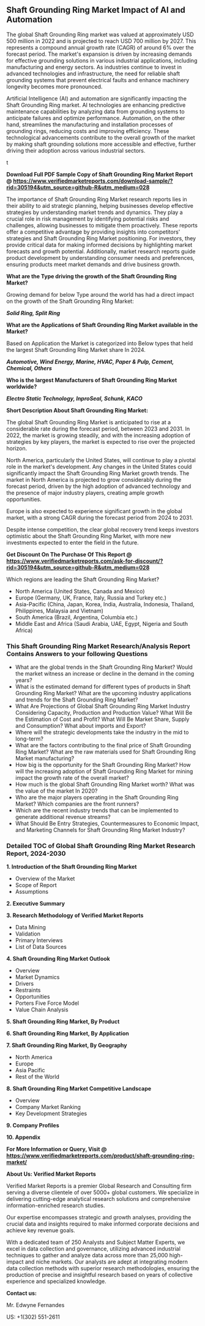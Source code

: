 <h2>Shaft Grounding Ring Market Impact of AI and Automation</h2><p>The global Shaft Grounding Ring market was valued at approximately USD 500 million in 2022 and is projected to reach USD 700 million by 2027. This represents a compound annual growth rate (CAGR) of around 6% over the forecast period. The market's expansion is driven by increasing demands for effective grounding solutions in various industrial applications, including manufacturing and energy sectors. As industries continue to invest in advanced technologies and infrastructure, the need for reliable shaft grounding systems that prevent electrical faults and enhance machinery longevity becomes more pronounced.</p><p>Artificial Intelligence (AI) and automation are significantly impacting the Shaft Grounding Ring market. AI technologies are enhancing predictive maintenance capabilities by analyzing data from grounding systems to anticipate failures and optimize performance. Automation, on the other hand, streamlines the manufacturing and installation processes of grounding rings, reducing costs and improving efficiency. These technological advancements contribute to the overall growth of the market by making shaft grounding solutions more accessible and effective, further driving their adoption across various industrial sectors.</p>t</p><p id="" class=""><strong>Download Full PDF Sample Copy of Shaft Grounding Ring Market Report @ <a href="https://www.verifiedmarketreports.com/download-sample/?rid=305194&utm_source=github-R&utm_medium=028" target="_blank">https://www.verifiedmarketreports.com/download-sample/?rid=305194&utm_source=github-R&utm_medium=028</a></strong></p><p>The importance of&nbsp;Shaft Grounding Ring Market research reports lies in their ability to aid strategic planning, helping businesses develop effective strategies by understanding market trends and dynamics. They play a crucial role in risk management by identifying potential risks and challenges, allowing businesses to mitigate them proactively. These reports offer a competitive advantage by providing insights into competitors' strategies and Shaft Grounding Ring Market positioning. For investors, they provide critical data for making informed decisions by highlighting market forecasts and growth potential. Additionally, market research reports guide product development by understanding consumer needs and preferences, ensuring products meet market demands and drive business growth.</p><p><strong>What are the&nbsp;Type driving the growth of the Shaft Grounding Ring Market?</strong></p><p id="" class="">Growing demand for below Type around the world has had a direct impact on the growth of the Shaft Grounding Ring Market:</p><em><strong>Solid Ring, Split Ring</strong></em></p><strong>What are the&nbsp;Applications&nbsp;of Shaft Grounding Ring Market available in the Market?</strong></p><p id="" class="">Based on Application the Market is categorized into Below types that held the largest Shaft Grounding Ring Market share In 2024.</p><em><strong>Automotive, Wind Energy, Marine, HVAC, Paper & Pulp, Cement, Chemical, Others</strong></em></p><strong>Who is the largest Manufacturers of Shaft Grounding Ring Market worldwide?</strong></p><p><em><strong>Electro Static Technology, InproSeal, Schunk, KACO</strong></em></p><p id="" class=""><strong>Short Description About Shaft Grounding Ring Market:</strong></p><p>The global Shaft Grounding Ring Market is anticipated to rise at a considerable rate during the forecast period, between 2023 and 2031. In 2022, the market is growing steadily, and with the increasing adoption of strategies by key players, the market is expected to rise over the projected horizon.</p><p>North America, particularly the United States, will continue to play a pivotal role in the market's development. Any changes in the United States could significantly impact the Shaft Grounding Ring Market growth trends. The market in North America is projected to grow considerably during the forecast period, driven by the high adoption of advanced technology and the presence of major industry players, creating ample growth opportunities.</p><p>Europe is also expected to experience significant growth in the global market, with a strong CAGR during the forecast period from 2024 to 2031.</p><p>Despite intense competition, the clear global recovery trend keeps investors optimistic about the Shaft Grounding Ring Market, with more new investments expected to enter the field in the future.</p><p id="" class=""><strong>Get Discount On The Purchase Of This Report @ <a href="https://www.verifiedmarketreports.com/ask-for-discount/?rid=305194&utm_source=github-R&utm_medium=028" target="_blank">https://www.verifiedmarketreports.com/ask-for-discount/?rid=305194&utm_source=github-R&utm_medium=028</a></strong></p>Which regions are leading the Shaft Grounding Ring Market?</p><ul><li>North America (United States, Canada and Mexico)</li><li>Europe (Germany, UK, France, Italy, Russia and Turkey etc.)</li><li>Asia-Pacific (China, Japan, Korea, India, Australia, Indonesia, Thailand, Philippines, Malaysia and Vietnam)</li><li>South America (Brazil, Argentina, Columbia etc.)</li><li>Middle East and Africa (Saudi Arabia, UAE, Egypt, Nigeria and South Africa)</li></ul><h3 id="" class="">This Shaft Grounding Ring Market Research/Analysis Report Contains Answers to your following Questions</h3><ul><li>What are the global trends in the Shaft Grounding Ring Market? Would the market witness an increase or decline in the demand in the coming years?</li><li>What is the estimated demand for different types of products in Shaft Grounding Ring Market? What are the upcoming industry applications and trends for the Shaft Grounding Ring Market?</li><li>What Are Projections of Global Shaft Grounding Ring Market Industry Considering Capacity, Production and Production Value? What Will Be the Estimation of Cost and Profit? What Will Be Market Share, Supply and Consumption? What about imports and Export?</li><li>Where will the strategic developments take the industry in the mid to long-term?</li><li>What are the factors contributing to the final price of Shaft Grounding Ring Market? What are the raw materials used for Shaft Grounding Ring Market manufacturing?</li><li>How big is the opportunity for the Shaft Grounding Ring Market? How will the increasing adoption of Shaft Grounding Ring Market for mining impact the growth rate of the overall market?</li><li>How much is the global Shaft Grounding Ring Market worth? What was the value of the market In 2020?</li><li>Who are the major players operating in the Shaft Grounding Ring Market? Which companies are the front runners?</li><li>Which are the recent industry trends that can be implemented to generate additional revenue streams?</li><li>What Should Be Entry Strategies, Countermeasures to Economic Impact, and Marketing Channels for Shaft Grounding Ring Market Industry?</li></ul><h3 id="" class="">Detailed TOC of Global Shaft Grounding Ring Market Research Report, 2024-2030</h3><p id="" class=""><strong>1. Introduction of the Shaft Grounding Ring Market</strong></p><ul><li>Overview of the Market</li><li>Scope of Report</li><li>Assumptions</li></ul><p id="" class=""><strong>2. Executive Summary</strong></p><p id="" class=""><strong>3. Research Methodology of Verified Market Reports</strong></p><ul><li>Data Mining</li><li>Validation</li><li>Primary Interviews</li><li>List of Data Sources</li></ul><p id="" class=""><strong>4. Shaft Grounding Ring Market Outlook</strong></p><ul><li>Overview</li><li>Market Dynamics</li><li>Drivers</li><li>Restraints</li><li>Opportunities</li><li>Porters Five Force Model</li><li>Value Chain Analysis</li></ul><p id="" class=""><strong>5. Shaft Grounding Ring Market, By Product</strong></p><p id="" class=""><strong>6. Shaft Grounding Ring Market, By Application</strong></p><p id="" class=""><strong>7. Shaft Grounding Ring Market, By Geography</strong></p><ul><li>North America</li><li>Europe</li><li>Asia Pacific</li><li>Rest of the World</li></ul><p id="" class=""><strong>8. Shaft Grounding Ring Market Competitive Landscape</strong></p><ul><li>Overview</li><li>Company Market Ranking</li><li>Key Development Strategies</li></ul><p id="" class=""><strong>9. Company Profiles</strong></p><p id="" class=""><strong>10. Appendix</strong></p><p id="" class=""><strong>For More Information or Query, Visit @ <a href="https://www.verifiedmarketreports.com/product/shaft-grounding-ring-market/" target="_blank">https://www.verifiedmarketreports.com/product/shaft-grounding-ring-market/</a></strong></p><p id="" class=""><strong>About Us: Verified Market Reports</strong></p><p id="" class="">Verified Market Reports is a premier Global Research and Consulting firm serving a diverse clientele of over 5000+ global customers. We specialize in delivering cutting-edge analytical research solutions and comprehensive information-enriched research studies.</p><p id="" class="">Our expertise encompasses strategic and growth analyses, providing the crucial data and insights required to make informed corporate decisions and achieve key revenue goals.</p><p id="" class="">With a dedicated team of 250 Analysts and Subject Matter Experts, we excel in data collection and governance, utilizing advanced industrial techniques to gather and analyze data across more than 25,000 high-impact and niche markets. Our analysts are adept at integrating modern data collection methods with superior research methodologies, ensuring the production of precise and insightful research based on years of collective experience and specialized knowledge.</p><p id="" class=""><strong>Contact us:</strong></p><p id="" class="">Mr. Edwyne Fernandes</p><p id="" class="">US: +1(302) 551-2611</p>
